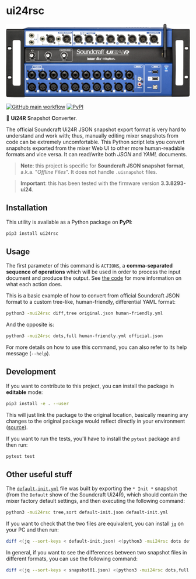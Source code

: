 # ui24rsc

![device](device.png)

[![GitHub main workflow](https://img.shields.io/github/actions/workflow/status/dmotte/ui24rsc/main.yml?branch=main&logo=github&label=main&style=flat-square)](https://github.com/dmotte/ui24rsc/actions)
[![PyPI](https://img.shields.io/pypi/v/ui24rsc?logo=python&style=flat-square)](https://pypi.org/project/ui24rsc/)

:snake: **Ui24R** **S**napshot **C**onverter.

The official Soundcraft Ui24R JSON snapshot export format is very hard to understand and work with; thus, manually editing mixer snapshots from code can be extremely uncomfortable. This Python script lets you convert snapshots exported from the mixer Web UI to other more human-readable formats and vice versa. It can read/write both _JSON_ and _YAML_ documents.

> **Note**: this project is specific for **Soundcraft JSON snapshot format**, a.k.a. "_Offline Files_". It does not handle `.uisnapshot` files.

> **Important**: this has been tested with the firmware version **3.3.8293-ui24**.

## Installation

This utility is available as a Python package on **PyPI**:

```bash
pip3 install ui24rsc
```

## Usage

The first parameter of this command is `ACTIONS`, a **comma-separated sequence of operations** which will be used in order to process the input document and produce the output. See [the code](ui24rsc/cli.py) for more information on what each action does.

This is a basic example of how to convert from official Soundcraft JSON format to a custom tree-like, human-friendly, differential YAML format:

```bash
python3 -mui24rsc diff,tree original.json human-friendly.yml
```

And the opposite is:

```bash
python3 -mui24rsc dots,full human-friendly.yml official.json
```

For more details on how to use this command, you can also refer to its help message (`--help`).

## Development

If you want to contribute to this project, you can install the package in **editable** mode:

```bash
pip3 install -e . --user
```

This will just link the package to the original location, basically meaning any changes to the original package would reflect directly in your environment ([source](https://stackoverflow.com/a/35064498)).

If you want to run the tests, you'll have to install the `pytest` package and then run:

```bash
pytest test
```

## Other useful stuff

The [`default-init.yml`](ui24rsc/default-init.yml) file was built by exporting the `* Init *` snapshot (from the `Default` show of the Soundcraft Ui24R), which should contain the mixer factory default settings, and then executing the following command:

```bash
python3 -mui24rsc tree,sort default-init.json default-init.yml
```

If you want to check that the two files are equivalent, you can install [`jq`](https://stedolan.github.io/jq/) on your PC and then run:

```bash
diff <(jq --sort-keys < default-init.json) <(python3 -mui24rsc dots default-init.yml | jq --sort-keys)
```

In general, if you want to see the differences between two snapshot files in different formats, you can use the following command:

```bash
diff <(jq --sort-keys < snapshot01.json) <(python3 -mui24rsc dots,full snapshot01.yml | jq --sort-keys)
```
